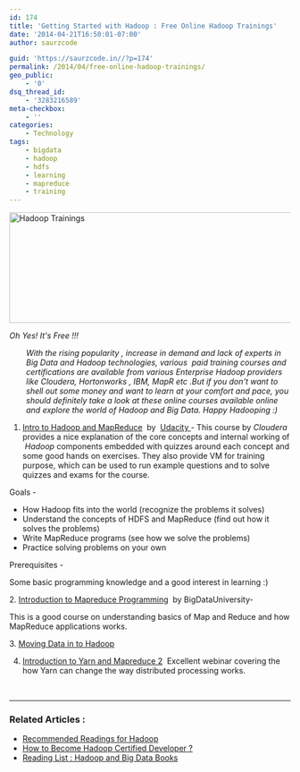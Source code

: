 ```yaml
---
id: 174
title: 'Getting Started with Hadoop : Free Online Hadoop Trainings'
date: '2014-04-21T16:50:01-07:00'
author: saurzcode

guid: 'https://saurzcode.in//?p=174'
permalink: /2014/04/free-online-hadoop-trainings/
geo_public:
    - '0'
dsq_thread_id:
    - '3283216589'
meta-checkbox:
    - ''
categories:
    - Technology
tags:
    - bigdata
    - hadoop
    - hdfs
    - learning
    - mapreduce
    - training
---
```


<a class="vt-p" href="{{ site.baseurl }}/assets/uploads/2014/06/hadoop-trainings.png"><img class="aligncenter  wp-image-576" src="{{ site.baseurl }}/assets/uploads/2014/06/hadoop-trainings.png" alt="Hadoop Trainings" width="745" height="198" /></a>
<p style="text-align: left;"><em>Oh Yes! It's Free !!!</em></p>
<p style="padding-left: 30px; text-align: left;"><em>With the rising popularity , increase in demand and lack of experts in Big Data and Hadoop technologies, various  paid training courses and certifications are available from various Enterprise Hadoop providers like Cloudera, Hortonworks , IBM, MapR etc .But if you don't want to shell out some money and want to learn at your comfort and pace, you should definitely take a look at these online courses available online and explore the world of Hadoop and Big Data. Happy Hadooping :)</em></p>

<ol>
	<li><a class="vt-p" href="https://www.udacity.com/course/ud617">Intro to Hadoop and MapReduce</a>  by  <a class="vt-p" href="https://www.udacity.com/">Udacity </a>- This course by <em>Cloudera</em> provides a nice explanation of the core concepts and internal working of  <em>Hadoop</em> components embedded with quizzes around each concept and some good hands on exercises. They also provide VM for training purpose, which can be used to run example questions and to solve quizzes and exams for the course.</li>
</ol>
Goals -
<ul>
	<li>How Hadoop fits into the world (recognize the problems it solves)</li>
	<li>Understand the concepts of HDFS and MapReduce (find out how it solves the problems)</li>
	<li>Write MapReduce programs (see how we solve the problems)</li>
	<li>Practice solving problems on your own</li>
</ul>
Prerequisites -

Some basic programming knowledge and a good interest in learning :)

2. <a class="vt-p" href="http://bigdatauniversity.com/bdu-wp/bdu-course/introduction-to-mapreduce-programming/">Introduction to Mapreduce Programming</a>  by BigDataUniversity-

This is a good course on understanding basics of Map and Reduce and how MapReduce applications works.

3. <a class="vt-p" href="http://bigdatauniversity.com/bdu-wp/bdu-course/moving-data-into-hadoop/">Moving Data in to Hadoop</a>

4. <a class="vt-p" href="http://www.cloudera.com/content/cloudera/en/resources/library/recordedwebinar/introduction-to-yarn-and-mapreduce-2.html">Introduction to Yarn and Mapreduce 2</a>  Excellent webinar covering the how Yarn can change the way distributed processing works.

&nbsp;

<hr />

<h3>Related Articles :</h3>
<ul>
	<li><a class="vt-p" title="Recommended Readings for Hadoop" href="https://saurzcode.in//2014/02/04/recommended-readings-for-hadoop/">Recommended Readings for Hadoop</a></li>
	<li><a class="vt-p" title="How to Become a Hadoop Certified Developer ?" href="https://saurzcode.in//2014/05/31/hadoop-certifications/">How to Become Hadoop Certified Developer ?</a></li>
	<li><a class="vt-p" title="Reading List : Hadoop and Big Data Books" href="https://saurzcode.in//2014/06/01/reading-list-hadoop/">Reading List : Hadoop and Big Data Books</a></li>
</ul>
&nbsp;